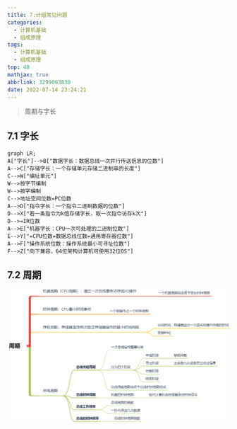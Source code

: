 ```yaml
---
title: 7.计组常见问题
categories:
  - 计算机基础
  - 组成原理
tags:
  - 计算机基础
  - 组成原理
top: 40
mathjax: true
abbrlink: 3299063830
date: 2022-07-14 23:24:21
---
```


> 周期与字长

<!--more-->

## 7.1 字长

```mermaid
graph LR;
A["字长"]-->B["数据字长：数据总线一次并行传送信息的位数"]
A-->C["存储字长：一个存储单元存储二进制串的长度"]
C-->W["编址单元"]
W-->按字节编制
W-->按字编制
C-->地址空间位数=PC位数
A-->D["指令字长：一个指令二进制数据的位数"]
D-->X["若一条指令为k倍存储字长，取一次指令访存k次"]
D-->=IR位数
A-->E["机器字长：CPU一次可处理的二进制位数"]
E-->Y["=CPU位数=数据总线位数=通用寄存器位数"]
A-->F["操作系统位数：操作系统最小可寻址位数"]
F-->Z["向下兼容，64位架构计算机可使用32位OS"]
```

## 7.2 周期

<img src="7-周期与字长归纳/image-20220714234351446.png" alt="image-20220714234351446" style="zoom: 67%;" />

